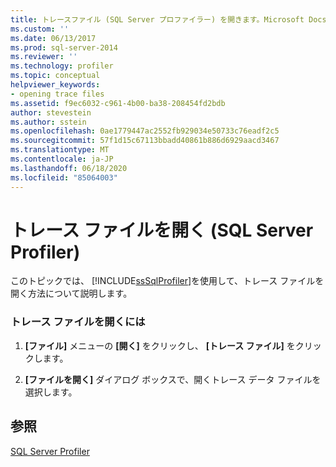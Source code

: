 ```yaml
---
title: トレースファイル (SQL Server プロファイラー) を開きます。Microsoft Docs
ms.custom: ''
ms.date: 06/13/2017
ms.prod: sql-server-2014
ms.reviewer: ''
ms.technology: profiler
ms.topic: conceptual
helpviewer_keywords:
- opening trace files
ms.assetid: f9ec6032-c961-4b00-ba38-208454fd2bdb
author: stevestein
ms.author: sstein
ms.openlocfilehash: 0ae1779447ac2552fb929034e50733c76eadf2c5
ms.sourcegitcommit: 57f1d15c67113bbadd40861b886d6929aacd3467
ms.translationtype: MT
ms.contentlocale: ja-JP
ms.lasthandoff: 06/18/2020
ms.locfileid: "85064003"
---
```

# <a name="open-a-trace-file-sql-server-profiler"></a>トレース ファイルを開く (SQL Server Profiler)
  このトピックでは、 [!INCLUDE[ssSqlProfiler](../../includes/sssqlprofiler-md.md)]を使用して、トレース ファイルを開く方法について説明します。  
  
### <a name="to-open-a-trace-file"></a>トレース ファイルを開くには  
  
1.  **[ファイル]** メニューの **[開く]** をクリックし、 **[トレース ファイル]** をクリックします。  
  
2.  **[ファイルを開く]** ダイアログ ボックスで、開くトレース データ ファイルを選択します。  
  
## <a name="see-also"></a>参照  
 [SQL Server Profiler](sql-server-profiler.md)  
  
  
